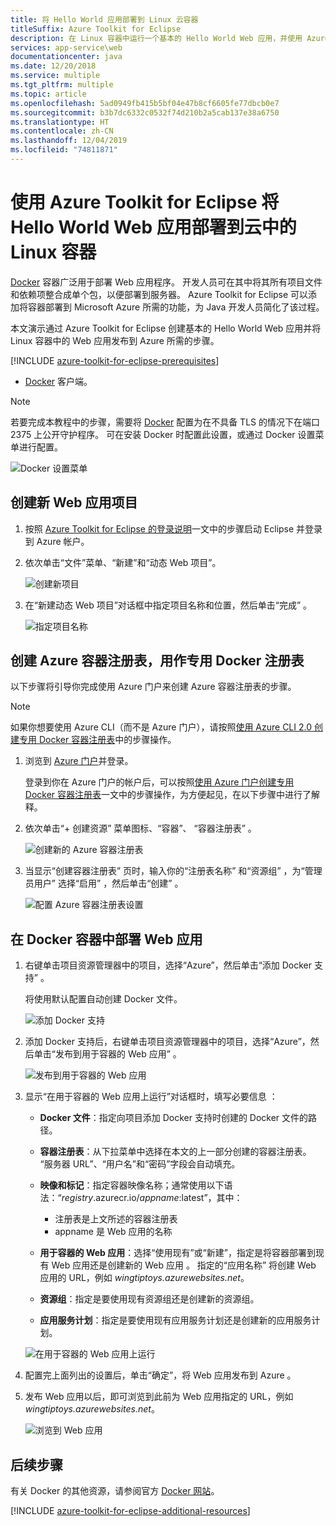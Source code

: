 ```yaml
---
title: 将 Hello World 应用部署到 Linux 云容器
titleSuffix: Azure Toolkit for Eclipse
description: 在 Linux 容器中运行一个基本的 Hello World Web 应用，并使用 Azure Toolkit for Eclipse 将它部署到云中。
services: app-service\web
documentationcenter: java
ms.date: 12/20/2018
ms.service: multiple
ms.tgt_pltfrm: multiple
ms.topic: article
ms.openlocfilehash: 5ad0949fb415b5bf04e47b8cf6605fe77dbcb0e7
ms.sourcegitcommit: b3b7dc6332c0532f74d210b2a5cab137e38a6750
ms.translationtype: HT
ms.contentlocale: zh-CN
ms.lasthandoff: 12/04/2019
ms.locfileid: "74811871"
---
```

# <a name="deploy-a-hello-world-web-app-to-a-linux-container-in-the-cloud-using-the-azure-toolkit-for-eclipse"></a>使用 Azure Toolkit for Eclipse 将 Hello World Web 应用部署到云中的 Linux 容器

[Docker] 容器广泛用于部署 Web 应用程序。 开发人员可在其中将其所有项目文件和依赖项整合成单个包，以便部署到服务器。 Azure Toolkit for Eclipse 可以添加将容器部署到 Microsoft Azure 所需的功能，为 Java 开发人员简化了该过程。

本文演示通过 Azure Toolkit for Eclipse 创建基本的 Hello World Web 应用并将 Linux 容器中的 Web 应用发布到 Azure 所需的步骤。

[!INCLUDE [azure-toolkit-for-eclipse-prerequisites](../includes/azure-toolkit-for-eclipse-prerequisites.md)]
* [Docker] 客户端。

> [!NOTE]
>
> 若要完成本教程中的步骤，需要将 [Docker] 配置为在不具备 TLS 的情况下在端口 2375 上公开守护程序。 可在安装 Docker 时配置此设置，或通过 Docker 设置菜单进行配置。
>
> ![Docker 设置菜单][docker-settings-menu]
>

## <a name="create-a-new-web-app-project"></a>创建新 Web 应用项目

1. 按照 [Azure Toolkit for Eclipse 的登录说明](https://docs.microsoft.com/azure/java/eclipse/azure-toolkit-for-eclipse-sign-in-instructions)一文中的步骤启动 Eclipse 并登录到 Azure 帐户。

1. 依次单击“文件”菜单、“新建”和“动态 Web 项目”。   
   
   ![创建新项目][file-new-project]

1. 在“新建动态 Web 项目”对话框中指定项目名称和位置，然后单击“完成”   。
   
   ![指定项目名称][project-name]

## <a name="create-an-azure-container-registry-to-use-as-a-private-docker-registry"></a>创建 Azure 容器注册表，用作专用 Docker 注册表

以下步骤将引导你完成使用 Azure 门户来创建 Azure 容器注册表的步骤。

> [!NOTE]
>
> 如果你想要使用 Azure CLI（而不是 Azure 门户），请按照[使用 Azure CLI 2.0 创建专用 Docker 容器注册表][Create Docker Registry using Azure CLI]中的步骤操作。
>

1. 浏览到 [Azure 门户]并登录。

   登录到你在 Azure 门户的帐户后，可以按照[使用 Azure 门户创建专用 Docker 容器注册表]一文中的步骤操作，为方便起见，在以下步骤中进行了解释。

1. 依次单击“+ 创建资源”  菜单图标、“容器”、  “容器注册表”  。
   
   ![创建新的 Azure 容器注册表][create-container-registry-01]

1. 当显示“创建容器注册表”  页时，输入你的“注册表名称”  和“资源组”  ，为“管理员用户”  选择“启用”  ，然后单击“创建”  。

   ![配置 Azure 容器注册表设置][create-container-registry-02]

## <a name="deploy-your-web-app-in-a-docker-container"></a>在 Docker 容器中部署 Web 应用

1. 右键单击项目资源管理器中的项目，选择“Azure”，然后单击“添加 Docker 支持”   。

   将使用默认配置自动创建 Docker 文件。

   ![添加 Docker 支持][add-docker-support]

1. 添加 Docker 支持后，右键单击项目资源管理器中的项目，选择“Azure”，然后单击“发布到用于容器的 Web 应用”   。

   ![发布到用于容器的 Web 应用][run-on-web-app-for-containers]

1. 显示“在用于容器的 Web 应用上运行”对话框时，填写必要信息  ：

   * **Docker 文件**：指定向项目添加 Docker 支持时创建的 Docker 文件的路径。 

   * **容器注册表**：从下拉菜单中选择在本文的上一部分创建的容器注册表。 “服务器 URL”、“用户名”和“密码”字段会自动填充。   

   * **映像和标记**：指定容器映像名称；通常使用以下语法：“*registry*.azurecr.io/*appname*:latest”，其中： 
      * 注册表是上文所述的容器注册表  
      * appname 是 Web 应用的名称  

   * **用于容器的 Web 应用**：选择“使用现有”或“新建”，指定是将容器部署到现有 Web 应用还是创建新的 Web 应用   。  指定的“应用名称”  将创建 Web 应用的 URL，例如 *wingtiptoys.azurewebsites.net*。

   * **资源组**：指定是要使用现有资源组还是创建新的资源组。 

   * **应用服务计划**：指定是要使用现有应用服务计划还是创建新的应用服务计划。 

   ![在用于容器的 Web 应用上运行][run-on-web-app-linux]

1. 配置完上面列出的设置后，单击“确定”，将 Web 应用发布到 Azure  。

1. 发布 Web 应用以后，即可浏览到此前为 Web 应用指定的 URL，例如 *wingtiptoys.azurewebsites.net*。

   ![浏览到 Web 应用][browsing-to-web-app]

## <a name="next-steps"></a>后续步骤

有关 Docker 的其他资源，请参阅官方 [Docker 网站][Docker]。

[!INCLUDE [azure-toolkit-for-eclipse-additional-resources](../includes/azure-toolkit-for-eclipse-additional-resources.md)]

<!-- URL List -->

[Azure 门户]: https://portal.azure.com/
[使用 Azure 门户创建专用 Docker 容器注册表]: /azure/container-registry/container-registry-get-started-portal
[Azure for Java Developers]: https://docs.microsoft.com/azure/java/
[Java Tools for Visual Studio Team Services]: https://java.visualstudio.com/
[Create Docker Registry using Azure CLI]: /azure/container-registry/container-registry-get-started-azure-cli

[Docker]: https://www.docker.com/
[Configuring artifacts]: https://www.jetbrains.com/help/idea/2016.1/configuring-artifacts.html

<!-- IMG List -->

[add-docker-support]: media/azure-toolkit-for-eclipse-hello-world-web-app-linux/add-docker-support.png
[browsing-to-web-app]:  media/azure-toolkit-for-eclipse-hello-world-web-app-linux/browsing-to-web-app.png
[create-container-registry-01]: media/azure-toolkit-for-eclipse-hello-world-web-app-linux/create-container-registry-01.png
[create-container-registry-02]: media/azure-toolkit-for-eclipse-hello-world-web-app-linux/create-container-registry-02.png
[docker-settings-menu]: media/azure-toolkit-for-eclipse-hello-world-web-app-linux/docker-settings-menu.png
[file-new-project]: media/azure-toolkit-for-eclipse-hello-world-web-app-linux/file-new-project.png
[project-name]: media/azure-toolkit-for-eclipse-hello-world-web-app-linux/project-name.png
[run-on-web-app-for-containers]: media/azure-toolkit-for-eclipse-hello-world-web-app-linux/run-on-web-app-for-containers.png
[run-on-web-app-linux]: media/azure-toolkit-for-eclipse-hello-world-web-app-linux/run-on-web-app-linux.png
